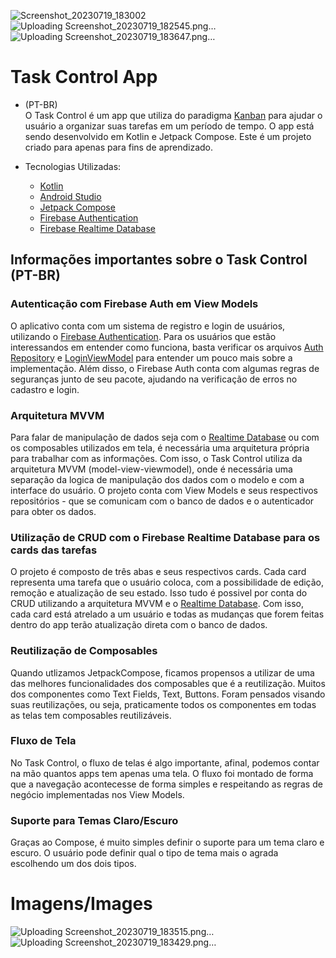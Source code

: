 ![Screenshot_20230719_183002](https://github.com/N0stalgiaUltra/TaskControlApp/assets/53880840/0a6986e4-94da-467d-ba67-c2b6fbb70dc9)
![Uploading Screenshot_20230719_182545.png…]()
![Uploading Screenshot_20230719_183647.png…]()
# Task Control App

- (PT-BR) <br>
O Task Control é um app que utiliza do paradigma <a href="https://pt.wikipedia.org/wiki/Kanban"> Kanban</a> para ajudar o usuário a organizar suas tarefas em um período de tempo. O app está sendo desenvolvido em Kotlin e Jetpack Compose.
Este é um projeto criado para apenas para fins de aprendizado.  

- Tecnologias Utilizadas:
  - <a href = "https://kotlinlang.org/">Kotlin</a>
  - <a href = "https://developer.android.com/studio">Android Studio</a>
  - <a href = "https://developer.android.com/jetpack/compose?hl=pt-br">Jetpack Compose</a>
  - <a href="https://firebase.google.com/docs/auth?hl=pt-br">Firebase Authentication</a>
  - <a href="https://firebase.google.com/docs/database?hl=pt-br">Firebase Realtime Database</a>

## Informações importantes sobre o Task Control (PT-BR)
 
### Autenticação com Firebase Auth em View Models

O aplicativo conta com um sistema de registro e login de usuários, utilizando o <a href="https://firebase.google.com/docs/auth?hl=pt-br">Firebase Authentication</a>. Para os usuários que estão interessandos em entender como funciona, basta verificar os arquivos <a href= ""> Auth Repository</a> e <a href= "" >LoginViewModel</a> para entender um pouco mais sobre a implementação. Além disso, o Firebase Auth conta com algumas regras de seguranças junto de seu pacote, ajudando na verificação de erros no cadastro e login.

### Arquitetura MVVM 

Para falar de manipulação de dados seja com o <a href="https://firebase.google.com/docs/database?hl=pt-br">Realtime Database</a> ou com os composables utilizados em tela, é necessária uma arquitetura própria para trabalhar com as informações. Com isso, o Task Control utiliza da arquitetura MVVM (model-view-viewmodel), onde é necessária uma separação da logica de manipulação dos dados com o modelo e com a interface do usuário. O projeto conta com View Models e seus respectivos repositórios - que se comunicam com o banco de dados e o autenticador para obter os dados. 

### Utilização de CRUD com o Firebase Realtime Database para os cards das tarefas

O projeto é composto de três abas e seus respectivos cards. Cada card representa uma tarefa que o usuário coloca, com a possibilidade de edição, remoção e atualização de seu estado. Isso tudo é possivel por conta do CRUD utilizando a arquitetura MVVM e o <a href="https://firebase.google.com/docs/database?hl=pt-br">Realtime Database</a>. Com isso, cada card está atrelado a um usuário e todas as mudanças que forem feitas dentro do app terão atualização direta com o banco de dados.


### Reutilização de Composables

Quando utlizamos JetpackCompose, ficamos propensos a utilizar de uma das melhores funcionalidades dos composables que é a reutilização. Muitos dos componentes como Text Fields, Text, Buttons. Foram pensados visando suas reutilizações, ou seja, praticamente todos os componentes em todas as telas tem composables reutilizáveis. 

### Fluxo de Tela

No Task Control, o fluxo de telas é algo importante, afinal, podemos contar na mão quantos apps tem apenas uma tela. O fluxo foi montado de forma que a navegação acontecesse de forma simples e respeitando as regras de negócio implementadas nos View Models.

### Suporte para Temas Claro/Escuro

Graças ao Compose, é muito simples definir o suporte para um tema claro e escuro. O usuário pode definir qual o tipo de tema mais o agrada escolhendo um dos dois tipos.

# Imagens/Images

![Uploading Screenshot_20230719_183515.png…]()
![Uploading Screenshot_20230719_183429.png…]()



